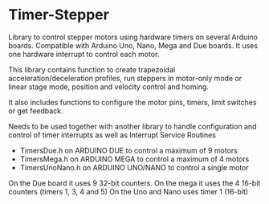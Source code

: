 # Timer-Stepper
Library to control stepper motors using hardware timers on several Arduino boards.
Compatible with Arduino Uno, Nano, Mega and Due boards. It uses one hardware interrupt
to control each motor.

This library contains function to create trapezoidal acceleration/deceleration profiles,
run steppers in motor-only mode or linear stage mode, position and velocity control and homing.

It also includes functions to configure the motor pins, timers, limit switches or get feedback.

Needs to be used together with another library to handle configuration and control of timer interrupts
as well as Interrupt Service Routines
 - TimersDue.h on ARDUINO DUE to control a maximum of 9 motors
 - TimersMega.h on ARDUINO MEGA to control a maximum of 4 motors
 - TimersUnoNano.h on ARDUINO UNO/NANO to control a single motor

On the Due board it uses 9 32-bit counters.
On the mega it uses the 4 16-bit counters (timers 1, 3, 4 and 5)
On the Uno and Nano uses timer 1 (16-bit)
